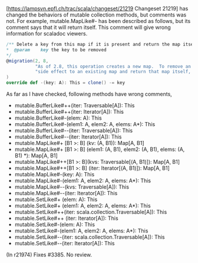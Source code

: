 [https://lampsvn.epfl.ch/trac/scala/changeset/21219 Changeset 21219]
has changed the behaviors of mutable collection methods, but comments was not.  For example, mutable.MapLike#-
has been described as follows, but its comment says that it will return itself.  This comment will give wrong information for scaladoc viewers.

```scala
/** Delete a key from this map if it is present and return the map itself.
*  @param    key the key to be removed
*/
@migration(2, 8,
           "As of 2.8, this operation creates a new map.  To remove an element as a\n"+
           "side effect to an existing map and return that map itself, use -=."
)
override def -(key: A): This = clone() -= key
```

As far as I have checked, following methods have wrong comments,

 * mutable.BufferLike#++(iter: Traversable[A]): This
 * mutable.BufferLike#++(iter: Iterator[A]): This
 * mutable.BufferLike#-(elem: A): This
 * mutable.BufferLike#-(elem1: A, elem2: A, elems: A*): This
 * mutable.BufferLike#--(iter: Traversable[A]): This
 * mutable.BufferLike#--(iter: Iterator[A]): This
 * mutable.MapLike#+ [B1 >: B] (kv: (A, B1)): Map[A, B1]
 * mutable.MapLike#+ [B1 >: B] (elem1: (A, B1), elem2: (A, B1), elems: (A, B1) *): Map[A, B1]
 * mutable.MapLike#++[B1 >: B](kvs: Traversable[(A, B1)]): Map[A, B1]
 * mutable.MapLike#++[B1 >: B] (iter: Iterator[(A, B1)]): Map[A, B1]
 * mutable.MapLike#-(key: A): This
 * mutable.MapLike#-(elem1: A, elem2: A, elems: A*): This
 * mutable.MapLike#--(kvs: Traversable[A]): This
 * mutable.MapLike#--(iter: Iterator[A]): This
 * mutable.SetLike#+ (elem: A): This
 * mutable.SetLike#+ (elem1: A, elem2: A, elems: A*): This
 * mutable.SetLike#++(iter: scala.collection.Traversable[A]): This
 * mutable.SetLike#++ (iter: Iterator[A]): This
 * mutable.SetLike#-(elem: A): This
 * mutable.SetLike#-(elem1: A, elem2: A, elems: A*): This
 * mutable.SetLike#--(iter: scala.collection.Traversable[A]): This
 * mutable.SetLike#--(iter: Iterator[A]): This

(In r21974) Fixes #3385. No review.
